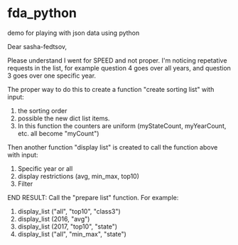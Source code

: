 # fda_python
demo for playing with json data using python


Dear sasha-fedtsov,

Please understand I went for SPEED and not proper.
I'm noticing repetative requests in the list, for example question 4 goes over all years, and question 3 goes over one specific year. 

The proper way to do this to create a function "create sorting list" with input:
1. the sorting order
2. possible the new dict list items.
3. In this function the counters are uniform (myStateCount, myYearCount, etc. all become "myCount")

Then another function "display list" is created to call the function above with input:
1. Specific year or all
2. display restrictions (avg, min_max, top10)
3. Filter

END RESULT: Call the "prepare list" function. For example:

1. display_list ("all", "top10", "class3")
2. display_list (2016, "avg")
3. display_list (2017, "top10", "state")
4. display_list ("all", "min_max", "state")